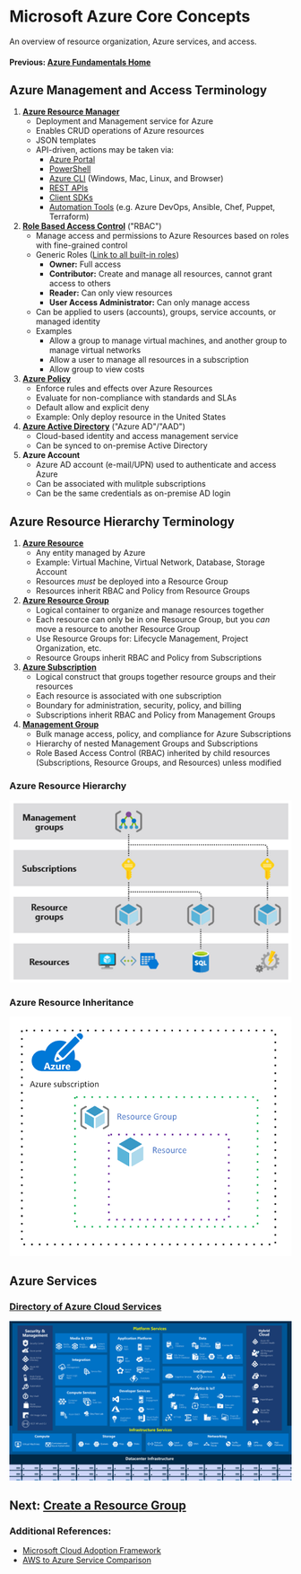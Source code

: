 # Microsoft Azure Core Concepts

An overview of resource organization, Azure services, and access. 

#### Previous:  [Azure Fundamentals Home](../ReadMe.md)

## Azure Management and Access Terminology ##
1. [**Azure Resource Manager**](https://docs.microsoft.com/en-us/azure/azure-resource-manager/resource-group-overview)
    - Deployment and Management service for Azure
    - Enables CRUD operations of Azure resources
    - JSON templates
    - API-driven, actions may be taken via:
        - [Azure Portal](https://docs.microsoft.com/en-us/azure/azure-portal/azure-portal-overview)
        - [PowerShell](https://docs.microsoft.com/en-us/powershell/azure/overview?view=azps-2.4.0)
        - [Azure CLI](https://docs.microsoft.com/en-us/cli/azure/get-started-with-azure-cli?view=azure-cli-latest) (Windows, Mac, Linux, and Browser)
        - [REST APIs](https://docs.microsoft.com/en-us/rest/api/azure/)
        - [Client SDKs](https://azure.microsoft.com/en-us/downloads/)
        - [Automation Tools](https://docs.microsoft.com/en-us/azure/virtual-machines/windows/infrastructure-automation) (e.g. Azure DevOps, Ansible, Chef, Puppet, Terraform)
1. [**Role Based Access Control**](https://docs.microsoft.com/en-us/azure/role-based-access-control/overview) ("RBAC")
    - Manage access and permissions to Azure Resources based on roles with fine-grained control
    - Generic Roles ([Link to all built-in roles](https://docs.microsoft.com/en-us/azure/role-based-access-control/built-in-roles))
        - **Owner:** Full access
        - **Contributor:** Create and manage all resources, cannot grant access to others
        - **Reader:** Can only view resources
        - **User Access Administrator:** Can only manage access
    - Can be applied to users (accounts), groups, service accounts, or managed identity
    - Examples
        - Allow a group to manage virtual machines, and another group to manage virtual networks
        - Allow a user to manage all resources in a subscription
        - Allow group to view costs
1. [**Azure Policy**](https://docs.microsoft.com/en-us/azure/governance/policy/overview)
    - Enforce rules and effects over Azure Resources
    - Evaluate for non-compliance with standards and SLAs
    - Default allow and explicit deny
    - Example: Only deploy resource in the United States
1. [**Azure Active Directory**](https://docs.microsoft.com/en-us/azure/active-directory/fundamentals/active-directory-whatis) ("Azure AD"/"AAD")
    - Cloud-based identity and access management service
    - Can be synced to on-premise Active Directory
1. **Azure Account**
    - Azure AD account (e-mail/UPN) used to authenticate and access Azure
    - Can be associated with mulitple subscriptions
    - Can be the same credentials as on-premise AD login

## Azure Resource Hierarchy Terminology ##

1. [**Azure Resource**](https://azure.microsoft.com/en-us/services/)
    - Any entity managed by Azure
    - Example: Virtual Machine, Virtual Network, Database, Storage Account
    - Resources *must* be deployed into a Resource Group
    - Resources inherit RBAC and Policy from Resource Groups
1. [**Azure Resource Group**](https://docs.microsoft.com/en-us/azure/azure-resource-manager/resource-group-overview#resource-groups)
    - Logical container to organize and manage resources together 
    - Each resource can only be in one Resource Group, but you *can* move a resource to another Resource Group
    - Use Resource Groups for: Lifecycle Management, Project Organization, etc. 
    - Resource Groups inherit RBAC and Policy from Subscriptions
1. [**Azure Subscription**](https://docs.microsoft.com/en-us/azure/architecture/cloud-adoption/governance/resource-consistency/azure-resource-access#what-is-an-azure-subscription)
    - Logical construct that groups together resource groups and their resources
    - Each resource is associated with one subscription
    - Boundary for administration, security, policy, and billing
    - Subscriptions inherit RBAC and Policy from Management Groups
1. [**Management Group**](https://docs.microsoft.com/en-us/azure/governance/management-groups/)
    - Bulk manage access, policy, and compliance for Azure Subscriptions
    - Hierarchy of nested Management Groups and Subscriptions
    - Role Based Access Control (RBAC) inherited by child resources (Subscriptions, Resource Groups, and Resources) unless modified

### Azure Resource Hierarchy ###
![Azure Resource Hierarchy](media/azure-resource-hierarchy.png)

### Azure Resource Inheritance ###
![Azure Resource Inheritance](media/azure-subscription.png)


## Azure Services ##
### [Directory of Azure Cloud Services](https://azure.microsoft.com/en-us/services/) ###
![Azure Services](media/azure-services.png)




## Next:  [Create a Resource Group](../CreateResourceGroup/CreateResourceGroup.md)

### Additional References: ###
- [Microsoft Cloud Adoption Framework](https://docs.microsoft.com/en-us/azure/architecture/cloud-adoption/)
- [AWS to Azure Service Comparison](https://docs.microsoft.com/en-us/azure/architecture/aws-professional/services)